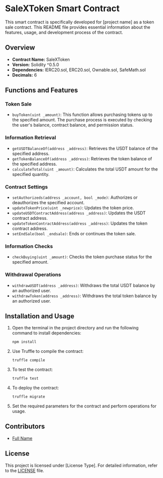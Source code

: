 # SaleXToken Smart Contract

This smart contract is specifically developed for [project name] as a token sale contract. This README file provides essential information about the features, usage, and development process of the contract.

## Overview

- **Contract Name:** SaleXToken
- **Version:** Solidity ^0.5.0
- **Dependencies:** IERC20.sol, ERC20.sol, Ownable.sol, SafeMath.sol
- **Decimals:** 6

## Functions and Features

### Token Sale

- `buyToken(uint _amount)`: This function allows purchasing tokens up to the specified amount. The purchase process is executed by checking the user's balance, contract balance, and permission status.

### Information Retrieval

- `getUSDTBalanceOf(address _address)`: Retrieves the USDT balance of the specified address.
- `getTokenBalanceOf(address _address)`: Retrieves the token balance of the specified address.
- `calculateTotal(uint _amount)`: Calculates the total USDT amount for the specified quantity.

### Contract Settings

- `setAuthorizeds(address _account, bool _mode)`: Authorizes or deauthorizes the specified account.
- `updateTokenPrice(uint _newprice)`: Updates the token price.
- `updateUSDTContractAddress(address _address)`: Updates the USDT contract address.
- `updateTokenContractAddress(address _address)`: Updates the token contract address.
- `setEndSale(bool _endsale)`: Ends or continues the token sale.

### Information Checks

- `checkBuying(uint _amount)`: Checks the token purchase status for the specified amount.

### Withdrawal Operations

- `withdrawUSDT(address _address)`: Withdraws the total USDT balance by an authorized user.
- `withdrawToken(address _address)`: Withdraws the total token balance by an authorized user.

## Installation and Usage

1. Open the terminal in the project directory and run the following command to install dependencies:

    ```bash
    npm install
    ```

2. Use Truffle to compile the contract:

    ```bash
    truffle compile
    ```

3. To test the contract:

    ```bash
    truffle test
    ```

4. To deploy the contract:

    ```bash
    truffle migrate
    ```

5. Set the required parameters for the contract and perform operations for usage.

## Contributors

- [Full Name](https://github.com/username)

## License

This project is licensed under [License Type]. For detailed information, refer to the [LICENSE](LICENSE) file.
